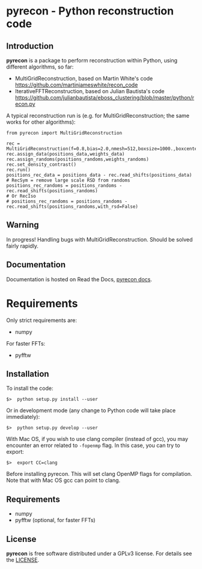 # pyrecon - Python reconstruction code

## Introduction

**pyrecon** is a package to perform reconstruction within Python, using different algorithms, so far:

 - MultiGridReconstruction, based on Martin White's code https://github.com/martinjameswhite/recon_code
 - IterativeFFTReconstruction, based on Julian Bautista's code https://github.com/julianbautista/eboss_clustering/blob/master/python/recon.py


A typical reconstruction run is (e.g. for MultiGridReconstruction; the same works for other algorithms):
```
from pyrecon import MultiGridReconstruction

rec = MultiGridReconstruction(f=0.8,bias=2.0,nmesh=512,boxsize=1000.,boxcenter=2000.)
rec.assign_data(positions_data,weights_data)
rec.assign_randoms(positions_randoms,weights_randoms)
rec.set_density_contrast()
rec.run()
positions_rec_data = positions_data - rec.read_shifts(positions_data)
# RecSym = remove large scale RSD from randoms
positions_rec_randoms = positions_randoms - rec.read_shifts(positions_randoms)
# Or RecIso
# positions_rec_randoms = positions_randoms - rec.read_shifts(positions_randoms,with_rsd=False)
```

## Warning

In progress! Handling bugs with MultiGridReconstruction.
Should be solved fairly rapidly.

## Documentation

Documentation is hosted on Read the Docs, [pyrecon docs](https://pyrecon.readthedocs.io/).

# Requirements

Only strict requirements are:
- numpy

For faster FFTs:
- pyfftw

## Installation

To install the code:
```
$>  python setup.py install --user
```
Or in development mode (any change to Python code will take place immediately):
```
$>  python setup.py develop --user
```

With Mac OS, if you wish to use clang compiler (instead of gcc), you may encounter an error related to ``-fopenmp`` flag.
In this case, you can try to export:
```
$>  export CC=clang
```
Before installing pyrecon. This will set clang OpenMP flags for compilation.
Note that with Mac OS gcc can point to clang.

## Requirements

- numpy
- pyfftw (optional, for faster FFTs)

## License

**pyrecon** is free software distributed under a GPLv3 license. For details see the [LICENSE](https://github.com/adematti/pyrecon/blob/main/LICENSE).
